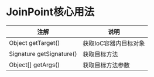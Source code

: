 # JoinPoint核心用法

注解|说明
--|--
Object getTarget()|获取IoC容器内目标对象
Signature getSignature()|获取目标方法
Object&#91;&#93; getArgs()|获取目标方法参数
